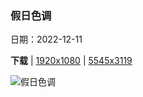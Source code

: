 ### 假日色调

日期：2022-12-11

**下载**  |  [1920x1080](https://cn.bing.com/th?id=OHR.PoinsettiaDay_ZH-CN5115071992_1920x1080.jpg)  |  [5545x3119](https://cn.bing.com/th?id=OHR.PoinsettiaDay_ZH-CN5115071992_UHD.jpg)

![假日色调](https://cn.bing.com/th?id=OHR.PoinsettiaDay_ZH-CN5115071992_1920x1080.jpg "一品红 (© Elizabeth Fernandez/Getty Images)")


